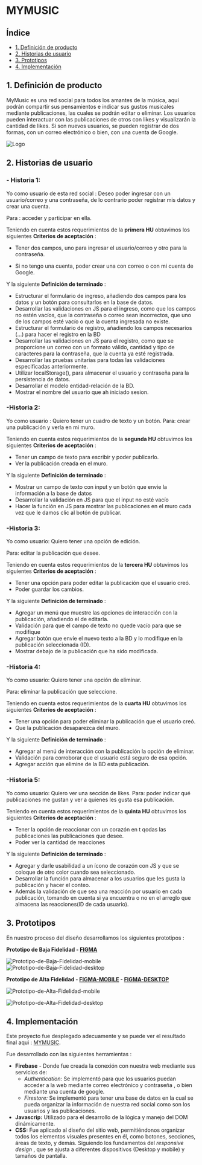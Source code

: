 #  MYMUSIC

## Índice

* [1. Definición de producto](#1-Definición-de-producto)
* [2. Historias de usuario ](#2-Historias-de-usuario)
* [3. Prototipos](#3-Prototipos)
* [4. Implementación](#4-Implementación)
## 1. Definición de producto 

MyMusic es una red social para todos los amantes de la música, aquí podrán compartir sus pensamientos e indicar sus gustos musicales mediante publicaciones, las cuales se podrán editar o eliminar. Los usuarios pueden  interactuar con las publicaciones de otros con likes y visualizarán la cantidad de likes. Si son nuevos usuarios, se pueden registrar de dos formas, con un correo electrónico o bien, con una cuenta de Google.

![Logo](Img/image.png)

## 2. Historias de usuario
  ### - Historia 1:

  Yo como usuario de esta red social :
  Deseo poder ingresar con un usuario/correo y una contraseña, de lo contrario poder registrar mis datos y crear una cuenta. 

  Para : acceder y participar en ella.
 
 Teniendo en cuenta estos requerimientos de la **primera HU** obtuvimos los siguientes **Criterios de aceptación** :

   * Tener dos campos, uno para ingresar el usuario/correo y otro para la contraseña.

   * Si no tengo una cuenta, poder crear una con correo o con mi cuenta de Google.
 
 Y la siguiente **Definición de terminado** :

* Estructurar el formulario de ingreso, añadiendo dos campos para los datos y un botón para consultarlos en la base de datos.
* Desarrollar las validaciones en JS para el ingreso, como que los campos no estén vacíos, que la contraseña o correo sean incorrectos, que uno de los campos esté vacío o que la cuenta ingresada no existe.
* Estructurar el formulario de registro, añadiendo los campos necesarios (...) para hacer el registro en la BD
* Desarrollar las validaciones en JS para el registro, como que se proporcione un correo con un formato válido, cantidad y tipo de caracteres para la contraseña, que la cuenta ya esté registrada.
* Desarrollar las pruebas unitarias para todas las validaciones especificadas anteriormente. 
* Utilizar localStorage(), para almacenar el usuario y contraseña para la persistencia de datos.
* Desarrollar el modelo entidad-relación de la BD.
* Mostrar el nombre del usuario que ah iniciado sesion.

 ### -Historia 2:

  Yo como usuario :
  Quiero tener un cuadro de texto y un botón.
  Para: crear una publicación y verla en mi muro.

  Teniendo en cuenta estos requerimientos de la **segunda HU** obtuvimos los siguientes **Criterios de aceptación** :

* Tener un campo de texto para escribir y poder publicarlo.
* Ver la publicación creada en el muro.

Y la siguiente **Definición de terminado** :

* Mostrar un campo de texto con input y un botón que envie la información a la base de datos
* Desarrollar la validación en JS para que el input no esté vacío
* Hacer la función en JS para mostrar las publicaciones en el muro cada vez que le damos clic al botón de publicar.


### -Historia 3:

  Yo como usuario:
  Quiero tener una opción de edición.

  Para: editar la publicación que desee.

  Teniendo en cuenta estos requerimientos de la **tercera HU** obtuvimos los siguientes **Criterios de aceptación** :

* Tener una opción para poder editar la publicación que el usuario creó.
* Poder guardar los cambios.

Y la siguiente **Definición de terminado** :

* Agregar un menú que muestre las opciones de interacción con la publicación, añadiendo el de editarla.
* Validación para que el campo de texto no quede vacío para que se modifique
* Agregar botón que envíe el nuevo texto a la BD y lo modifique en la publicación seleccionada (ID).
* Mostrar debajo de la publicación que ha sido modificada. 



### -Historia 4:
  
  Yo como usuario: 
  Quiero tener una opción de eliminar.

  Para: eliminar la publicación que seleccione.

Teniendo en cuenta estos requerimientos de la **cuarta HU** obtuvimos los siguientes **Criterios de aceptación** :

* Tener una opción para poder eliminar la publicación que el usuario creó.
* Que la publicación desaparezca del muro.

Y la siguiente **Definición de terminado** :

* Agregar al menú de interacción con la publicación la opción de eliminar.
* Validación para corroborar que el usuario está seguro de esa opción.
* Agregar acción que elimine de la BD esta publicación.

### -Historia 5:

  Yo como usuario: 
  Quiero ver una sección de likes.
  Para: poder indicar qué publicaciones me gustan y ver a quienes les gusta esa publicación. 

Teniendo en cuenta estos requerimientos de la **quinta HU** obtuvimos los siguientes **Criterios de aceptación** :

* Tener la opción de reaccionar con un corazón en t qodas las publicaciones las publicaciones que desee.
* Poder ver la cantidad de reacciones

Y la siguiente **Definición de terminado** :
* Agregar y darle usabilidad a un ícono de corazón con JS y que se coloque de otro color cuando sea seleccionado.
* Desarrollar la función para almacenar a los usuarios que les gusta la publicación y hacer el conteo.
* Además la validación de que sea una reacción por usuario en cada publicación, tomando en cuenta si ya encuentra o no en el arreglo que almacena las reacciones(ID de cada usuario).


## 3. Prototipos
 En nuestro proceso del diseño desarrollamos los siguientes prototipos :

**Prototipo de Baja Fidelidad  -  [FIGMA](https://www.figma.com/file/fsU5uQN5r7AuqjX4fJmu4J/Social-Network-team-library?type=design&node-id=0-1&mode=design&t=Wwt8Lat7zNsfCoTc-0)**



   ![Prototipo-de-Baja-Fidelidad-mobile](Img/image-3.png)
   ![Prototipo-de-Baja-Fidelidad-desktop](Img/image-7.png)



 **Prototipo de Alta Fidelidad - [FIGMA-MOBILE](https://www.figma.com/proto/fsU5uQN5r7AuqjX4fJmu4J/Social-Network-team-library?type=design&node-id=2111-58&t=Wwt8Lat7zNsfCoTc-0&scaling=scale-down&page-id=2111%3A57&starting-point-node-id=2111%3A58) - [FIGMA-DESKTOP](https://www.figma.com/proto/fsU5uQN5r7AuqjX4fJmu4J/Social-Network-team-library?type=design&node-id=2308-4&t=Wwt8Lat7zNsfCoTc-0&scaling=scale-down&page-id=2157%3A25&starting-point-node-id=2308%3A4)**  



![Prototipo-de-Alta-Fidelidad-mobile](Img/image-1.png)

![Prototipo-de-Alta-Fidelidad-desktop](Img/image-5.png)

## 4. Implementación
Este proyecto fue desplegado adecuamente y se puede ver el resultado final aqui : [MYMUSIC](https://social-network-4c6aa.web.app).

Fue desarrollado con las siguientes herramientas :
* **Firebase** - Donde fue creada la conexión con nuestra web mediante sus servicios de:
   * *Authentication:* Se implementó para que los usuarios puedan acceder a la web mediante correo electrónico y contraseña , o bien mediante una cuenta de google.
   * *Firestore:* Se implementó para tener una base de datos en la cual se pueda organizar la información de nuestra red social como son los usuarios y las publicaciones.
* **Javascrip:** Utilizado para el desarrollo de la lógica y manejo del DOM dinámicamente.
* **CSS:** Fue aplicado al diseño del sitio web, permitiéndonos organizar todos los elementos visuales presentes en él, como botones, secciones, áreas de texto, y demás.
 Siguiendo los fundamentos del  *responsive design* , que se ajusta a diferentes dispositivos (Desktop y mobile) y tamaños de pantalla.



